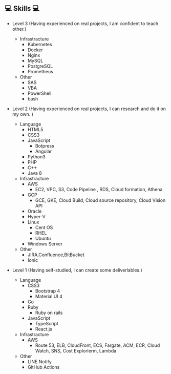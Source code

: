 ## 💻 Skills 💻

- Level 3 (Having experienced on real projects, I am confident to teach other.)
    - Infrastracture
        - Kubernetes
        - Docker
        - Nginx
        - MySQL
        - PostgreSQL
        - Prometheus
    - Other
        - SAS
        - VBA
        - PowerShell
        - bash

- Level 2 (Having experienced on real projects, I can research and do it on my own. )
    - Language
        - HTML5
        - CSS3
        - JavaScript
            - Botpress
            - Angular
        - Python3
        - PHP
        - C++
        - Java 8
    - Infrastracture
        - AWS
            - EC2, VPC, S3, Code Pipeline , RDS, Cloud formation, Athena
        - GCP
            - GCE, GKE, Cloud Build, Cloud source repository, Cloud Vision API
        - Oracle
        - Hyper-V
        - Linux
            - Cent OS
            - RHEL
            - Ubuntu
        - Windows Server
    - Other
        - JIRA,Confluence,BitBucket
        - Ionic


- Level 1 (Having self-studied, I can create some deliverlables.)
    - Language
        - CSS3
            - Bootstrap 4
            - Material UI 4
        - Go
        - Ruby
            - Ruby on rails
        - JavaScript
            - TypeScript
            - React.js
    - Infrastracture
        - AWS
            - Route 53, ELB, CloudFront, ECS, Fargate, ACM, ECR, Cloud Watch, SNS, Cost Explorlerm, Lambda
    - Other
        - LINE Notify
        - GitHub Actions
